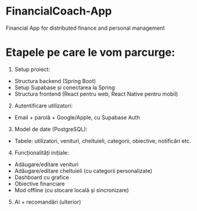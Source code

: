 # FinancialCoach-App
Financial App for distributed finance and personal management

# Etapele pe care le vom parcurge:
1. Setup proiect:
 - Structura backend (Spring Boot)
 - Setup Supabase și conectarea la Spring
 - Structura frontend (React pentru web, React Native pentru mobil)
2. Autentificare utilizatori:
 - Email + parolă + Google/Apple, cu Supabase Auth
3. Model de date (PostgreSQL):
 - Tabele: utilizatori, venituri, cheltuieli, categorii, obiective, notificări etc.
4. Funcționalități inițiale:
 - Adăugare/editare venituri
 - Adăugare/editare cheltuieli (cu categorii personalizate)
 - Dashboard cu grafice
 - Obiective financiare
 - Mod offline (cu stocare locală și sincronizare)
5. AI + recomandări (ulterior)


